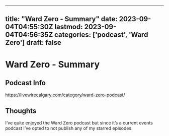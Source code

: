 
---
title: "Ward Zero - Summary"
date: 2023-09-04T04:55:30Z
lastmod: 2023-09-04T04:56:35Z
categories: ['podcast', 'Ward Zero']
draft: false
---


# Ward Zero - Summary
## Podcast Info
https://livewirecalgary.com/category/ward-zero-podcast/
## Thoughts
I’ve quite enjoyed the Ward Zero podcast but since it’s a current events podcast I’ve opted to not publish any of my starred episodes.

<!-- #podcast #Ward Zero# #public -->

<!-- {BearID:4381EA5C-19B6-4CFE-9620-2437DBB3D8B8} -->
